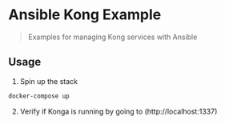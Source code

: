 # Ansible Kong Example

> Examples for managing Kong services with Ansible

## Usage

1. Spin up the stack
```bash
docker-compose up
```

2. Verify if Konga is running by going to (http://localhost:1337)

